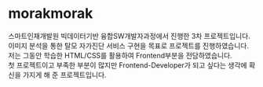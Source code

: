 # morakmorak

스마트인재개발원 빅데이터기반 융합SW개발자과정에서 진행한 3차 프로젝트입니다.  
이미지 분석을 통한 탈모 자가진단 서비스 구현을 목표로 프로젝트를 진행하였습니다.  
저는 그동안 학습한 HTML/CSS를 활용하여 Frontend부분을 전담하였습니다.  
첫 프로젝트이고 부족한 부분이 많지만 Frontend-Developer가 되고 싶다는 생각에 확신을 가지게 해 준 프로젝트입니다.
